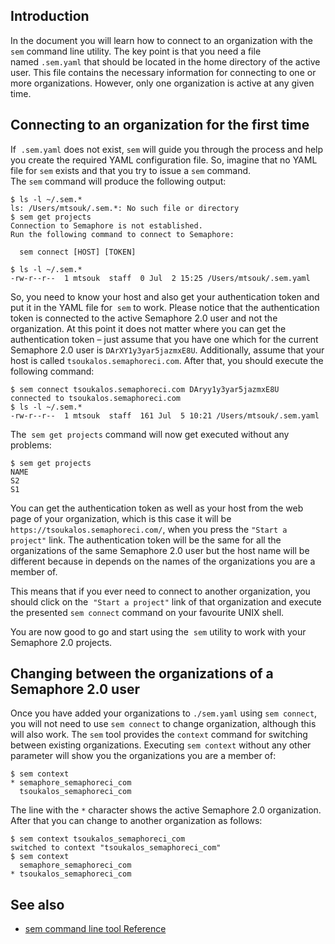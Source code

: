 ## Introduction

In the document you will learn how to connect to an organization with
the  `sem` command line utility. The key point is that you need a file
named `.sem.yaml` that should be located in the home directory of the
active user. This file contains the necessary information for connecting
to one or more organizations. However, only one organization is active
at any given time.

##  Connecting to an organization for the first time

If  `.sem.yaml` does not exist, `sem` will guide you through the process
and help you create the required YAML configuration file. So, imagine
that no YAML file for `sem` exists and that you try to issue
a `sem` command. The `sem` command will produce the following output:

    $ ls -l ~/.sem.* 
    ls: /Users/mtsouk/.sem.*: No such file or directory
    $ sem get projects
    Connection to Semaphore is not established.
    Run the following command to connect to Semaphore:
    
      sem connect [HOST] [TOKEN]
    
    $ ls -l ~/.sem.* 
    -rw-r--r--  1 mtsouk  staff  0 Jul  2 15:25 /Users/mtsouk/.sem.yaml

So, you need to know your host and also get your authentication token
and put it in the YAML file for  `sem` to work. Please notice that the
authentication token is connected to the active Semaphore 2.0 user and
not the organization. At this point it does not matter where you can get
the authentication token – just assume that you have one which for the
current Semaphore 2.0 user is `DArXY1y3yar5jazmxE8U`. Additionally,
assume that your host is called `tsoukalos.semaphoreci.com`. After that,
you should execute the following command:

    $ sem connect tsoukalos.semaphoreci.com DAryy1y3yar5jazmxE8U
    connected to tsoukalos.semaphoreci.com
    $ ls -l ~/.sem.* 
    -rw-r--r--  1 mtsouk  staff  161 Jul  5 10:21 /Users/mtsouk/.sem.yaml

The  `sem get projects` command will now get executed without any
problems:

    $ sem get projects
    NAME
    S2
    S1

You can get the authentication token as well as your host from the web
page of your organization, which is this case it will be 
`https://tsoukalos.semaphoreci.com/`, when you press the `"Start a
project"` link. The authentication token will be the same for all the
organizations of the same Semaphore 2.0 user but the host name will be
different because in depends on the names of the organizations you are a
member of.

This means that if you ever need to connect to another organization, you
should click on the  `"Start a project"` link of that organization and
execute the presented `sem connect` command on your favourite UNIX
shell.

You are now good to go and start using the  `sem` utility to work with
your Semaphore 2.0 projects.

## Changing between the organizations of a Semaphore 2.0 user

Once you have added your organizations to `./sem.yaml` using `sem
connect`, you will not need to use `sem connect` to change organization,
although this will also work. The `sem` tool provides the `context`
command for switching between existing organizations. Executing `sem
context` without any other parameter will show you the organizations you
are a member of:

    $ sem context
    * semaphore_semaphoreci_com
      tsoukalos_semaphoreci_com

The line with the `*` character shows the active Semaphore 2.0
organization. After that you can change to another organization as
follows:

    $ sem context tsoukalos_semaphoreci_com
    switched to context "tsoukalos_semaphoreci_com"
    $ sem context
      semaphore_semaphoreci_com
    * tsoukalos_semaphoreci_com

## See also

* [sem command line tool Reference](https://docs.semaphoreci.com/article/53-sem-reference)
